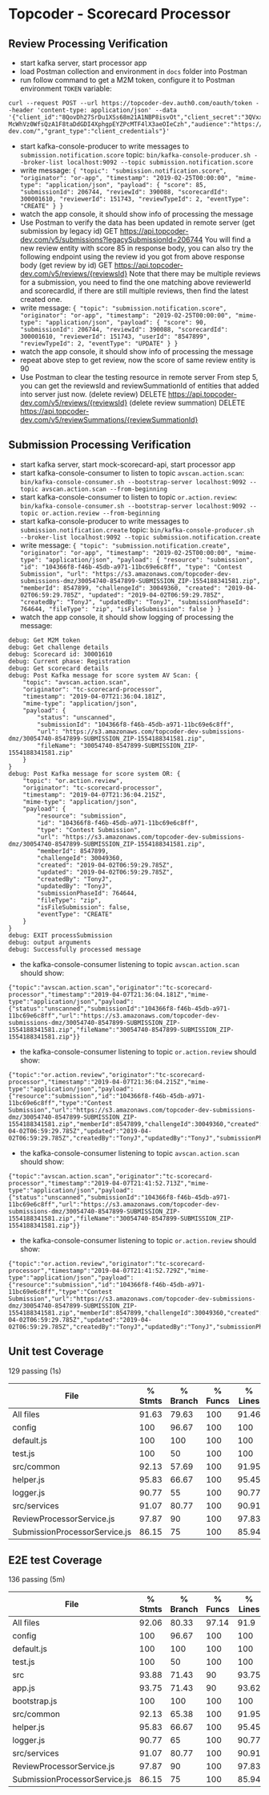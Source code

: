 # Topcoder - Scorecard Processor

## Review Processing Verification

- start kafka server, start processor app
- load Postman collection and environment in `docs` folder into Postman
- run follow command to get a M2M token, configure it to Postman environment `TOKEN` variable:
```
curl --request POST --url https://topcoder-dev.auth0.com/oauth/token --header 'content-type: application/json' --data '{"client_id":"8QovDh27SrDu1XSs68m21A1NBP8isvOt","client_secret":"3QVxxu20QnagdH-McWhVz0WfsQzA1F8taDdGDI4XphgpEYZPcMTF4lX3aeOIeCzh","audience":"https://m2m.topcoder-dev.com/","grant_type":"client_credentials"}'
```

- start kafka-console-producer to write messages to `submission.notification.score` topic:
  `bin/kafka-console-producer.sh --broker-list localhost:9092 --topic submission.notification.score`
- write message:
  `{ "topic": "submission.notification.score", "originator": "or-app", "timestamp": "2019-02-25T00:00:00", "mime-type": "application/json", "payload": { "score": 85, "submissionId": 206744, "reviewId": 390088, "scorecardId": 300001610, "reviewerId": 151743, "reviewTypeId": 2, "eventType": "CREATE" } }`
- watch the app console, it should show info of processing the message
- Use Postman to verify the data has been updated in remote server
  (get submission by legacy id) GET https://api.topcoder-dev.com/v5/submissions?legacySubmissionId=206744
  You will find a new review entity with score 85 in response body, you can also try the following endpoint using the review id you got from above response body
  (get review by id) GET https://api.topcoder-dev.com/v5/reviews/{reviewsId}
  Note that there may be multiple reviews for a submission, you need to find the one matching above reviewerId and scorecardId,
  if there are still multiple reviews, then find the latest created one.
- write message:
  `{ "topic": "submission.notification.score", "originator": "or-app", "timestamp": "2019-02-25T00:00:00", "mime-type": "application/json", "payload": { "score": 90, "submissionId": 206744, "reviewId": 390088, "scorecardId": 300001610, "reviewerId": 151743, "userId": "8547899", "reviewTypeId": 2, "eventType": "UPDATE" } }`
- watch the app console, it should show info of processing the message
- repeat above step to get review, now the score of same review entity is 90
- Use Postman to clear the testing resource in remote server
   From step 5, you can get the reviewsId and reviewSummationId of entities that added into server just now.
   (delete review) DELETE https://api.topcoder-dev.com/v5/reviews/{reviewsId}
   (delete review summation) DELETE https://api.topcoder-dev.com/v5/reviewSummations/{reviewSummationId}


## Submission Processing Verification

- start kafka server, start mock-scorecard-api, start processor app
- start kafka-console-consumer to listen to topic `avscan.action.scan`:
  `bin/kafka-console-consumer.sh --bootstrap-server localhost:9092 --topic avscan.action.scan --from-beginning`
- start kafka-console-consumer to listen to topic `or.action.review`:
  `bin/kafka-console-consumer.sh --bootstrap-server localhost:9092 --topic or.action.review --from-beginning`
- start kafka-console-producer to write messages to `submission.notification.create` topic:
  `bin/kafka-console-producer.sh --broker-list localhost:9092 --topic submission.notification.create`
- write message:
  `{ "topic": "submission.notification.create", "originator": "or-app", "timestamp": "2019-02-25T00:00:00", "mime-type": "application/json", "payload": { "resource": "submission", "id": "104366f8-f46b-45db-a971-11bc69e6c8ff", "type": "Contest Submission", "url": "https://s3.amazonaws.com/topcoder-dev-submissions-dmz/30054740-8547899-SUBMISSION_ZIP-1554188341581.zip", "memberId": 8547899, "challengeId": 30049360, "created": "2019-04-02T06:59:29.785Z", "updated": "2019-04-02T06:59:29.785Z", "createdBy": "TonyJ", "updatedBy": "TonyJ", "submissionPhaseId": 764644, "fileType": "zip", "isFileSubmission": false } }`
- watch the app console, it should show logging of processing the message:
```
debug: Get M2M token
debug: Get challenge details
debug: Scorecard id: 30001610
debug: Current phase: Registration
debug: Get scorecard details
debug: Post Kafka message for score system AV Scan: {
    "topic": "avscan.action.scan",
    "originator": "tc-scorecard-processor",
    "timestamp": "2019-04-07T21:36:04.181Z",
    "mime-type": "application/json",
    "payload": {
        "status": "unscanned",
        "submissionId": "104366f8-f46b-45db-a971-11bc69e6c8ff",
        "url": "https://s3.amazonaws.com/topcoder-dev-submissions-dmz/30054740-8547899-SUBMISSION_ZIP-1554188341581.zip",
        "fileName": "30054740-8547899-SUBMISSION_ZIP-1554188341581.zip"
    }
}
debug: Post Kafka message for score system OR: {
    "topic": "or.action.review",
    "originator": "tc-scorecard-processor",
    "timestamp": "2019-04-07T21:36:04.215Z",
    "mime-type": "application/json",
    "payload": {
        "resource": "submission",
        "id": "104366f8-f46b-45db-a971-11bc69e6c8ff",
        "type": "Contest Submission",
        "url": "https://s3.amazonaws.com/topcoder-dev-submissions-dmz/30054740-8547899-SUBMISSION_ZIP-1554188341581.zip",
        "memberId": 8547899,
        "challengeId": 30049360,
        "created": "2019-04-02T06:59:29.785Z",
        "updated": "2019-04-02T06:59:29.785Z",
        "createdBy": "TonyJ",
        "updatedBy": "TonyJ",
        "submissionPhaseId": 764644,
        "fileType": "zip",
        "isFileSubmission": false,
        "eventType": "CREATE"
    }
}
debug: EXIT processSubmission
debug: output arguments
debug: Successfully processed message
```

- the kafka-console-consumer listening to topic `avscan.action.scan` should show:
```
{"topic":"avscan.action.scan","originator":"tc-scorecard-processor","timestamp":"2019-04-07T21:36:04.181Z","mime-type":"application/json","payload":{"status":"unscanned","submissionId":"104366f8-f46b-45db-a971-11bc69e6c8ff","url":"https://s3.amazonaws.com/topcoder-dev-submissions-dmz/30054740-8547899-SUBMISSION_ZIP-1554188341581.zip","fileName":"30054740-8547899-SUBMISSION_ZIP-1554188341581.zip"}}
```

- the kafka-console-consumer listening to topic `or.action.review` should show:
```
{"topic":"or.action.review","originator":"tc-scorecard-processor","timestamp":"2019-04-07T21:36:04.215Z","mime-type":"application/json","payload":{"resource":"submission","id":"104366f8-f46b-45db-a971-11bc69e6c8ff","type":"Contest Submission","url":"https://s3.amazonaws.com/topcoder-dev-submissions-dmz/30054740-8547899-SUBMISSION_ZIP-1554188341581.zip","memberId":8547899,"challengeId":30049360,"created":"2019-04-02T06:59:29.785Z","updated":"2019-04-02T06:59:29.785Z","createdBy":"TonyJ","updatedBy":"TonyJ","submissionPhaseId":764644,"fileType":"zip","isFileSubmission":false,"eventType":"CREATE"}}
```

- the kafka-console-consumer listening to topic `avscan.action.scan` should show:
```
{"topic":"avscan.action.scan","originator":"tc-scorecard-processor","timestamp":"2019-04-07T21:41:52.713Z","mime-type":"application/json","payload":{"status":"unscanned","submissionId":"104366f8-f46b-45db-a971-11bc69e6c8ff","url":"https://s3.amazonaws.com/topcoder-dev-submissions-dmz/30054740-8547899-SUBMISSION_ZIP-1554188341581.zip","fileName":"30054740-8547899-SUBMISSION_ZIP-1554188341581.zip"}}
```

- the kafka-console-consumer listening to topic `or.action.review` should show:
```
{"topic":"or.action.review","originator":"tc-scorecard-processor","timestamp":"2019-04-07T21:41:52.729Z","mime-type":"application/json","payload":{"resource":"submission","id":"104366f8-f46b-45db-a971-11bc69e6c8ff","type":"Contest Submission","url":"https://s3.amazonaws.com/topcoder-dev-submissions-dmz/30054740-8547899-SUBMISSION_ZIP-1554188341581.zip","memberId":8547899,"challengeId":30049360,"created":"2019-04-02T06:59:29.785Z","updated":"2019-04-02T06:59:29.785Z","createdBy":"TonyJ","updatedBy":"TonyJ","submissionPhaseId":764644,"fileType":"zip","isFileSubmission":false,"eventType":"UPDATE"}}
```

## Unit test Coverage

  129 passing (1s)

File                            |  % Stmts | % Branch |  % Funcs |  % Lines | Uncovered Line #s
--------------------------------|----------|----------|----------|----------|-------------------
All files                       |    91.63 |    79.63 |      100 |    91.46 |
 config                         |      100 |    96.67 |      100 |      100 |
  default.js                    |      100 |      100 |      100 |      100 |
  test.js                       |      100 |       50 |      100 |      100 |                 6
 src/common                     |    92.13 |    57.69 |      100 |    91.95 |
  helper.js                     |    95.83 |    66.67 |      100 |    95.45 |                18
  logger.js                     |    90.77 |       55 |      100 |    90.77 |31,55,60,84,98,118
 src/services                   |    91.07 |    80.77 |      100 |    90.91 |
  ReviewProcessorService.js     |    97.87 |       90 |      100 |    97.83 |                72
  SubmissionProcessorService.js |    86.15 |       75 |      100 |    85.94 |... 20,126,130,140


## E2E test Coverage

  136 passing (5m)

File                            |  % Stmts | % Branch |  % Funcs |  % Lines | Uncovered Line #s
--------------------------------|----------|----------|----------|----------|-------------------
All files                       |    92.06 |    80.33 |    97.14 |     91.9 |
 config                         |      100 |    96.67 |      100 |      100 |
  default.js                    |      100 |      100 |      100 |      100 |
  test.js                       |      100 |       50 |      100 |      100 |                 6
 src                            |    93.88 |    71.43 |       90 |    93.75 |
  app.js                        |    93.75 |    71.43 |       90 |    93.62 |          49,61,86
  bootstrap.js                  |      100 |      100 |      100 |      100 |
 src/common                     |    92.13 |    65.38 |      100 |    91.95 |
  helper.js                     |    95.83 |    66.67 |      100 |    95.45 |                18
  logger.js                     |    90.77 |       65 |      100 |    90.77 |31,55,60,84,98,118
 src/services                   |    91.07 |    80.77 |      100 |    90.91 |
  ReviewProcessorService.js     |    97.87 |       90 |      100 |    97.83 |                72
  SubmissionProcessorService.js |    86.15 |       75 |      100 |    85.94 |... 20,126,130,140
